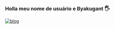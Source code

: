 ### Holla meu nome de usuário e Byakugant 🖐

[![blog](https://img.shields.io/badge/Discord-7289DA?style=for-the-badge&logo=discord&logoColor=white)](https://discord.com/invite/PMHPwmEF)
